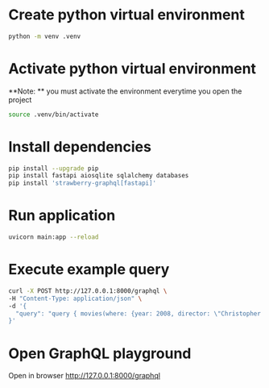 # Create python virtual environment
```bash
python -m venv .venv
```

# Activate python virtual environment
**Note: ** you must activate the environment everytime you open the project
```bash
source .venv/bin/activate
```
# Install dependencies
```bash
pip install --upgrade pip  
pip install fastapi aiosqlite sqlalchemy databases 
pip install 'strawberry-graphql[fastapi]'
```

# Run application
```bash
uvicorn main:app --reload
```

# Execute example query
```bash
curl -X POST http://127.0.0.1:8000/graphql \
-H "Content-Type: application/json" \
-d '{
  "query": "query { movies(where: {year: 2008, director: \"Christopher Nolan\"}) { title } }"
}'
```

# Open GraphQL playground
Open in browser http://127.0.0.1:8000/graphql